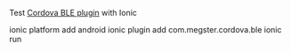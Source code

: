 Test [Cordova BLE plugin](https://github.com/don/cordova-plugin-ble-central) with Ionic

ionic platform add android
ionic plugin add com.megster.cordova.ble
ionic run
